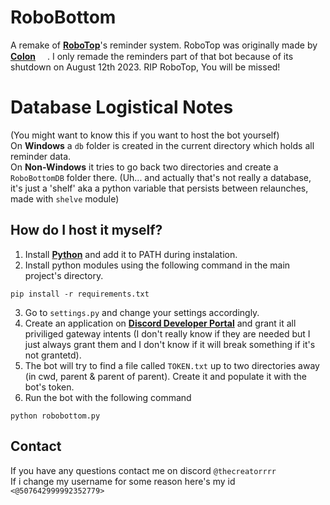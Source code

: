 # RoboBottom
A remake of **[RoboTop](https://robotop.xyz)**'s reminder system. RoboTop was originally made by **[Colon](https://gdcolon.com)** <img style="width: 15px; height: 15px;" src="https://cdn.discordapp.com/emojis/1132968267963715634.webp?size=64&name=fluff&quality=lossless"></img>. I only remade the reminders part of that bot because of its shutdown on August 12th 2023. RIP RoboTop, You will be missed!

# Database Logistical Notes
(You might want to know this if you want to host the bot yourself)\
On **Windows** a `db` folder is created in the current directory which holds all reminder data.\
On **Non-Windows** it tries to go back two directories and create a `RoboBottomDB` folder there.
(Uh... and actually that's not really a database, it's just a 'shelf' aka a python variable that persists between relaunches, made with `shelve` module)

## How do I host it myself?
1. Install **[Python](https://www.python.org/downloads/)** and add it to PATH during instalation.
2. Install python modules using the following command in the main project's directory.
```
pip install -r requirements.txt
```
3. Go to `settings.py` and change your settings accordingly.
4. Create an application on **[Discord Developer Portal](https://discord.com/developers/applications)** and grant it all priviliged gateway intents (I don't really know if they are needed but I just always grant them and I don't know if it will break something if it's not grantetd).
5. The bot will try to find a file called `TOKEN.txt` up to two directories away (in cwd, parent & parent of parent). Create it and populate it with the bot's token.
6. Run the bot with the following command
```
python robobottom.py
```
## Contact
If you have any questions contact me on discord `@thecreatorrrr`\
If i change my username for some reason here's my id `<@507642999992352779>`